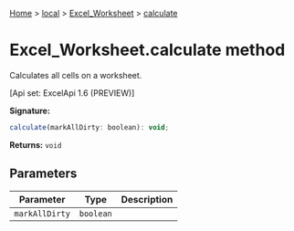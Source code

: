 [Home](./index) &gt; [local](local.md) &gt; [Excel\_Worksheet](local.excel_worksheet.md) &gt; [calculate](local.excel_worksheet.calculate.md)

# Excel\_Worksheet.calculate method

Calculates all cells on a worksheet. 

 \[Api set: ExcelApi 1.6 (PREVIEW)\]

**Signature:**
```javascript
calculate(markAllDirty: boolean): void;
```
**Returns:** `void`

## Parameters

|  Parameter | Type | Description |
|  --- | --- | --- |
|  `markAllDirty` | `boolean` |  |

